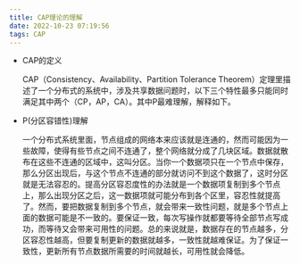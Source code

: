 ```yaml
---
title: CAP理论的理解
date: 2022-10-23 07:19:56
tags: CAP
---
```

- CAP的定义

   CAP（Consistency、Availability、Partition Tolerance Theorem）定理里描述了一个分布式的系统中，涉及共享数据问题时，以下三个特性最多只能同时满足其中两个（CP，AP，CA）。其中P最难理解，解释如下。

- P(分区容错性)理解


   一个分布式系统里面，节点组成的网络本来应该就是连通的，然而可能因为一些故障，使得有些节点之间不连通了，整个网络就分成了几块区域。数据就散布在这些不连通的区域中，这叫分区。当你一个数据项只在一个节点中保存，那么分区出现后，与这个节点不连通的部分就访问不到这个数据了，这时分区就是无法容忍的。提高分区容忍度性的办法就是一个数据项复制到多个节点上，那么出现分区之后，这一数据项就可能分布到各个区里，容忍性就提高了。然而，要把数据复制到多个节点，就会带来一致性问题，就是多个节点上面的数据可能是不一致的。要保证一致，每次写操作就都要等待全部节点写成功，而等待又会带来可用性的问题。总的来说就是，数据存在的节点越多，分区容忍性越高，但要复制更新的数据就越多，一致性就越难保证。为了保证一致性，更新所有节点数据所需要的时间就越长，可用性就会降低。

